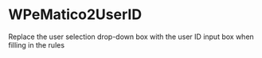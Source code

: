 # WPeMatico2UserID
Replace the user selection drop-down box with the user ID input box when filling in the rules

